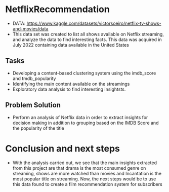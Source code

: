 # NetflixRecommendation

- DATA: https://www.kaggle.com/datasets/victorsoeiro/netflix-tv-shows-and-movies/data
- This data set was created to list all shows available on Netflix streaming, and analyze the data to find interesting facts. This data was acquired in July 2022 containing data available in the United States
## Tasks
- Developing a content-based clustering system using the imdb_score and tmdb_popularity
- Identifying the main content available on the streamings
- Exploratory data analysis to find interesting insightsts.
## Problem Solution
- Perform an analysis of Netflix data in order to extract insights for decision making in addition to grouping based on the IMDB Score and the popularity of the title
# Conclusion and next steps
- With the analysis carried out, we see that the main insights extracted from this project are that drama is the most consumed genre on streaming, shows are more watched than movies and Incantation is the most popular title on streaming. Now, the next steps would be to use this data found to create a film recommendation system for subscribers
